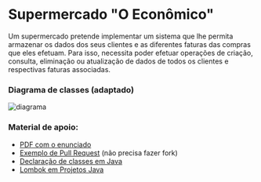 # Supermercado "O Econômico"
Um supermercado pretende implementar um sistema que lhe permita armazenar os dados dos seus clientes e as diferentes faturas das compras que eles efetuam. Para
isso, necessita poder efetuar operações de criação, consulta, eliminação ou atualização de dados de todos os clientes e respectivas faturas associadas.

### Diagrama de classes (adaptado)
![diagrama](https://user-images.githubusercontent.com/70298438/158505653-eff7f0d9-9d3d-4089-9113-91289530482d.jpeg)

### Material de apoio:
- [PDF com o enunciado](https://drive.google.com/file/d/1FAeCq3fpPcaXyBgWIcBqHfQG7vSpUah7/view)
- [Exemplo de Pull Request](https://github.com/aprenda-git/pull-request) (não precisa fazer fork)
- [Declaração de classes em Java](https://www.devmedia.com.br/java-declaracao-e-utilizacao-de-classes/38374)
- [Lombok em Projetos Java](https://receitasdecodigo.com.br/java/como-usar-o-lombok-em-projetos-java)
